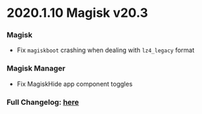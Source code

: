 # 2020.1.10 Magisk v20.3

### Magisk
- Fix `magiskboot` crashing when dealing with `lz4_legacy` format

### Magisk Manager
- Fix MagiskHide app component toggles

### Full Changelog: [here](https://forum.xda-developers.com/showpost.php?p=68966755&postcount=2)
